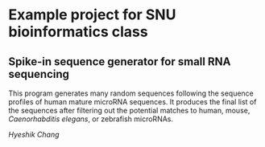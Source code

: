# Example project for SNU bioinformatics class

## Spike-in sequence generator for small RNA sequencing

This program generates many random sequences following the
sequence profiles of human mature microRNA sequences.
It produces the final list of the sequences after filtering
out the potential matches to human, mouse, _Caenorhabditis elegans_, or
zebrafish microRNAs.

_Hyeshik Chang_
#
